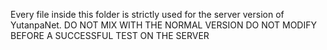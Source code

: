 Every file inside this folder is strictly used for the server version of YutanpaNet.
DO NOT MIX WITH THE NORMAL VERSION
DO NOT MODIFY BEFORE A SUCCESSFUL TEST ON THE SERVER
